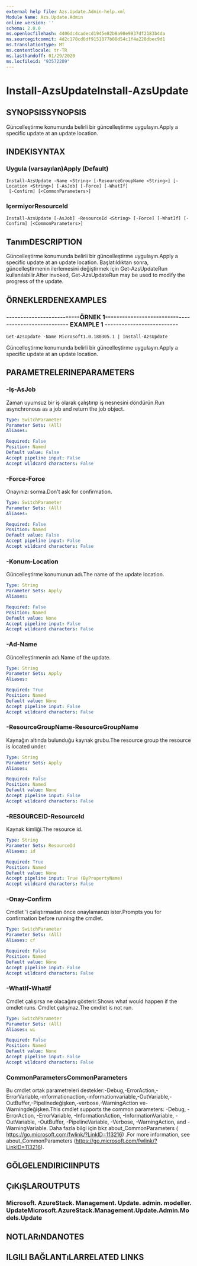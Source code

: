 ```yaml
---
external help file: Azs.Update.Admin-help.xml
Module Name: Azs.Update.Admin
online version: ''
schema: 2.0.0
ms.openlocfilehash: 4406dc4cadecd1945e82b8a90e9937df2183b4da
ms.sourcegitcommit: 4d2c178cd6df9151877b08d54c1f4a228dbec9d1
ms.translationtype: MT
ms.contentlocale: tr-TR
ms.lasthandoff: 01/29/2020
ms.locfileid: "93572209"
---
```

# <span data-ttu-id="a5b8c-101">Install-AzsUpdate</span><span class="sxs-lookup"><span data-stu-id="a5b8c-101">Install-AzsUpdate</span></span>

## <span data-ttu-id="a5b8c-102">SYNOPSIS</span><span class="sxs-lookup"><span data-stu-id="a5b8c-102">SYNOPSIS</span></span>
<span data-ttu-id="a5b8c-103">Güncelleştirme konumunda belirli bir güncelleştirme uygulayın.</span><span class="sxs-lookup"><span data-stu-id="a5b8c-103">Apply a specific update at an update location.</span></span>

## <span data-ttu-id="a5b8c-104">INDEKI</span><span class="sxs-lookup"><span data-stu-id="a5b8c-104">SYNTAX</span></span>

### <span data-ttu-id="a5b8c-105">Uygula (varsayılan)</span><span class="sxs-lookup"><span data-stu-id="a5b8c-105">Apply (Default)</span></span>
```
Install-AzsUpdate -Name <String> [-ResourceGroupName <String>] [-Location <String>] [-AsJob] [-Force] [-WhatIf]
 [-Confirm] [<CommonParameters>]
```

### <span data-ttu-id="a5b8c-106">Içermiyor</span><span class="sxs-lookup"><span data-stu-id="a5b8c-106">ResourceId</span></span>
```
Install-AzsUpdate [-AsJob] -ResourceId <String> [-Force] [-WhatIf] [-Confirm] [<CommonParameters>]
```

## <span data-ttu-id="a5b8c-107">Tanım</span><span class="sxs-lookup"><span data-stu-id="a5b8c-107">DESCRIPTION</span></span>
<span data-ttu-id="a5b8c-108">Güncelleştirme konumunda belirli bir güncelleştirme uygulayın.</span><span class="sxs-lookup"><span data-stu-id="a5b8c-108">Apply a specific update at an update location.</span></span> <span data-ttu-id="a5b8c-109">Başlatıldıktan sonra, güncelleştirmenin ilerlemesini değiştirmek için Get-AzsUpdateRun kullanılabilir.</span><span class="sxs-lookup"><span data-stu-id="a5b8c-109">After invoked, Get-AzsUpdateRun may be used to modify the progress of the update.</span></span>

## <span data-ttu-id="a5b8c-110">ÖRNEKLERDEN</span><span class="sxs-lookup"><span data-stu-id="a5b8c-110">EXAMPLES</span></span>

### <span data-ttu-id="a5b8c-111">--------------------------ÖRNEK 1--------------------------</span><span class="sxs-lookup"><span data-stu-id="a5b8c-111">-------------------------- EXAMPLE 1 --------------------------</span></span>
```
Get-AzsUpdate -Name Microsoft1.0.180305.1 | Install-AzsUpdate
```

<span data-ttu-id="a5b8c-112">Güncelleştirme konumunda belirli bir güncelleştirme uygulayın.</span><span class="sxs-lookup"><span data-stu-id="a5b8c-112">Apply a specific update at an update location.</span></span>

## <span data-ttu-id="a5b8c-113">PARAMETRELERINE</span><span class="sxs-lookup"><span data-stu-id="a5b8c-113">PARAMETERS</span></span>

### <span data-ttu-id="a5b8c-114">-Iş</span><span class="sxs-lookup"><span data-stu-id="a5b8c-114">-AsJob</span></span>
<span data-ttu-id="a5b8c-115">Zaman uyumsuz bir iş olarak çalıştırıp iş nesnesini döndürün.</span><span class="sxs-lookup"><span data-stu-id="a5b8c-115">Run asynchronous as a job and return the job object.</span></span>

```yaml
Type: SwitchParameter
Parameter Sets: (All)
Aliases: 

Required: False
Position: Named
Default value: False
Accept pipeline input: False
Accept wildcard characters: False
```

### <span data-ttu-id="a5b8c-116">-Force</span><span class="sxs-lookup"><span data-stu-id="a5b8c-116">-Force</span></span>
<span data-ttu-id="a5b8c-117">Onayınızı sorma.</span><span class="sxs-lookup"><span data-stu-id="a5b8c-117">Don't ask for confirmation.</span></span>

```yaml
Type: SwitchParameter
Parameter Sets: (All)
Aliases: 

Required: False
Position: Named
Default value: False
Accept pipeline input: False
Accept wildcard characters: False
```

### <span data-ttu-id="a5b8c-118">-Konum</span><span class="sxs-lookup"><span data-stu-id="a5b8c-118">-Location</span></span>
<span data-ttu-id="a5b8c-119">Güncelleştirme konumunun adı.</span><span class="sxs-lookup"><span data-stu-id="a5b8c-119">The name of the update location.</span></span>

```yaml
Type: String
Parameter Sets: Apply
Aliases: 

Required: False
Position: Named
Default value: None
Accept pipeline input: False
Accept wildcard characters: False
```

### <span data-ttu-id="a5b8c-120">-Ad</span><span class="sxs-lookup"><span data-stu-id="a5b8c-120">-Name</span></span>
<span data-ttu-id="a5b8c-121">Güncelleştirmenin adı.</span><span class="sxs-lookup"><span data-stu-id="a5b8c-121">Name of the update.</span></span>

```yaml
Type: String
Parameter Sets: Apply
Aliases: 

Required: True
Position: Named
Default value: None
Accept pipeline input: False
Accept wildcard characters: False
```

### <span data-ttu-id="a5b8c-122">-ResourceGroupName</span><span class="sxs-lookup"><span data-stu-id="a5b8c-122">-ResourceGroupName</span></span>
<span data-ttu-id="a5b8c-123">Kaynağın altında bulunduğu kaynak grubu.</span><span class="sxs-lookup"><span data-stu-id="a5b8c-123">The resource group the resource is located under.</span></span>

```yaml
Type: String
Parameter Sets: Apply
Aliases: 

Required: False
Position: Named
Default value: None
Accept pipeline input: False
Accept wildcard characters: False
```

### <span data-ttu-id="a5b8c-124">-RESOURCEID</span><span class="sxs-lookup"><span data-stu-id="a5b8c-124">-ResourceId</span></span>
<span data-ttu-id="a5b8c-125">Kaynak kimliği.</span><span class="sxs-lookup"><span data-stu-id="a5b8c-125">The resource id.</span></span>

```yaml
Type: String
Parameter Sets: ResourceId
Aliases: id

Required: True
Position: Named
Default value: None
Accept pipeline input: True (ByPropertyName)
Accept wildcard characters: False
```

### <span data-ttu-id="a5b8c-126">-Onay</span><span class="sxs-lookup"><span data-stu-id="a5b8c-126">-Confirm</span></span>
<span data-ttu-id="a5b8c-127">Cmdlet 'i çalıştırmadan önce onaylamanızı ister.</span><span class="sxs-lookup"><span data-stu-id="a5b8c-127">Prompts you for confirmation before running the cmdlet.</span></span>

```yaml
Type: SwitchParameter
Parameter Sets: (All)
Aliases: cf

Required: False
Position: Named
Default value: None
Accept pipeline input: False
Accept wildcard characters: False
```

### <span data-ttu-id="a5b8c-128">-WhatIf</span><span class="sxs-lookup"><span data-stu-id="a5b8c-128">-WhatIf</span></span>
<span data-ttu-id="a5b8c-129">Cmdlet çalışırsa ne olacağını gösterir.</span><span class="sxs-lookup"><span data-stu-id="a5b8c-129">Shows what would happen if the cmdlet runs.</span></span>
<span data-ttu-id="a5b8c-130">Cmdlet çalışmaz.</span><span class="sxs-lookup"><span data-stu-id="a5b8c-130">The cmdlet is not run.</span></span>

```yaml
Type: SwitchParameter
Parameter Sets: (All)
Aliases: wi

Required: False
Position: Named
Default value: None
Accept pipeline input: False
Accept wildcard characters: False
```

### <span data-ttu-id="a5b8c-131">CommonParameters</span><span class="sxs-lookup"><span data-stu-id="a5b8c-131">CommonParameters</span></span>
<span data-ttu-id="a5b8c-132">Bu cmdlet ortak parametreleri destekler:-Debug,-ErrorAction,-ErrorVariable,-ınformationaction,-ınformationvariable,-OutVariable,-OutBuffer,-Pipelinedeğişken,-verbose,-WarningAction ve-Warningdeğişken.</span><span class="sxs-lookup"><span data-stu-id="a5b8c-132">This cmdlet supports the common parameters: -Debug, -ErrorAction, -ErrorVariable, -InformationAction, -InformationVariable, -OutVariable, -OutBuffer, -PipelineVariable, -Verbose, -WarningAction, and -WarningVariable.</span></span> <span data-ttu-id="a5b8c-133">Daha fazla bilgi için bkz about_CommonParameters ( https://go.microsoft.com/fwlink/?LinkID=113216) .</span><span class="sxs-lookup"><span data-stu-id="a5b8c-133">For more information, see about_CommonParameters (https://go.microsoft.com/fwlink/?LinkID=113216).</span></span>

## <span data-ttu-id="a5b8c-134">GÖLGELENDIRICI</span><span class="sxs-lookup"><span data-stu-id="a5b8c-134">INPUTS</span></span>

## <span data-ttu-id="a5b8c-135">ÇıKıŞLAR</span><span class="sxs-lookup"><span data-stu-id="a5b8c-135">OUTPUTS</span></span>

### <span data-ttu-id="a5b8c-136">Microsoft. AzureStack. Management. Update. admin. modeller. Update</span><span class="sxs-lookup"><span data-stu-id="a5b8c-136">Microsoft.AzureStack.Management.Update.Admin.Models.Update</span></span>

## <span data-ttu-id="a5b8c-137">NOTLARıNDA</span><span class="sxs-lookup"><span data-stu-id="a5b8c-137">NOTES</span></span>

## <span data-ttu-id="a5b8c-138">ILGILI BAĞLANTıLAR</span><span class="sxs-lookup"><span data-stu-id="a5b8c-138">RELATED LINKS</span></span>

